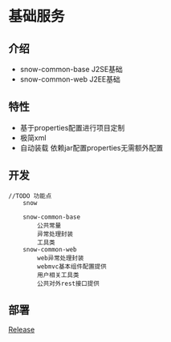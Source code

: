 
# 基础服务


## 介绍

- snow-common-base J2SE基础
- snow-common-web J2EE基础


## 特性

* 基于properties配置进行项目定制
* 极简xml
* 自动装载 依赖jar配置properties无需额外配置

## 开发
	//TODO 功能点
		snow
		
		snow-common-base
			公共常量
			异常处理封装
			工具类
		snow-common-web
			web异常处理封装
			webmvc基本组件配置提供
			用户相关工具类
			公共对外rest接口提供
			

## 部署
[Release](https://gitee.com/justlive1/earth/releases)

